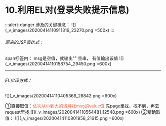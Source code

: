 # 10.利用EL对(登录失败提示信息)
:::alert-danger
涉及的关键概念：
![](_v_images/20200414110911319_23270.png =500x)
:::

###### 原来的JSP表达式：
span标签内：   msg是空值，就输出"" 空串， 有值输出该值
![](_v_images/20200414110158754_29450.png =600x)
***

###### EL实现方式：
![](_v_images/20200414110405369_28842.png =600x)

①直接取值：<font color=tomato>依次从小到大的域寻找msg的value值</font>
先page里找，找不到，再去request里找
![](_v_images/20200414110554481_12548.png =600x)
②精确取值：
![](_v_images/20200414110801956_21615.png =600x)

